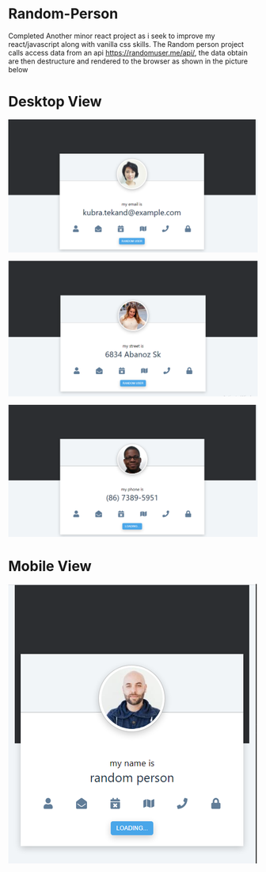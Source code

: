 # Random-Person

Completed Another minor react project as i seek to improve my react/javascript
along with vanilla css skills. The Random person project calls access data from an api
https://randomuser.me/api/, the data obtain are then destructure and rendered to  the 
browser as shown in the picture below

# Desktop View 

![First image](./public/images/1.png)

![Second image](./public/images/2.png)


![Third image](./public/images/3.png)


# Mobile View 

![mobile view image](./public/images/mobile.png)